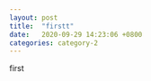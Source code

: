 ```yaml
---
layout: post
title:  "firstt"
date:   2020-09-29 14:23:06 +0800
categories: category-2
---
```

first
